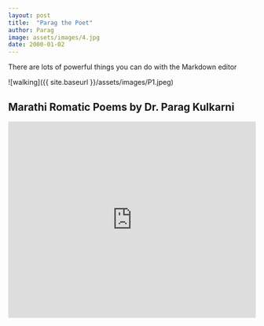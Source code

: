 ```yaml
---
layout: post
title:  "Parag the Poet"
author: Parag
image: assets/images/4.jpg
date: 2000-01-02
---
```

There are lots of powerful things you can do with the Markdown editor


![walking]({{ site.baseurl }}/assets/images/P1.jpeg)


## Marathi Romatic Poems by Dr. Parag Kulkarni


<p><iframe style="width:100%;" height="400" src="https://www.youtube.com/embed/slvr6FnFVwA" frameborder="0" allowfullscreen></iframe></p>